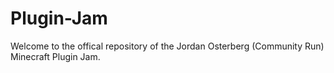 # Plugin-Jam

Welcome to the offical repository of the Jordan Osterberg (Community Run) Minecraft Plugin Jam.
